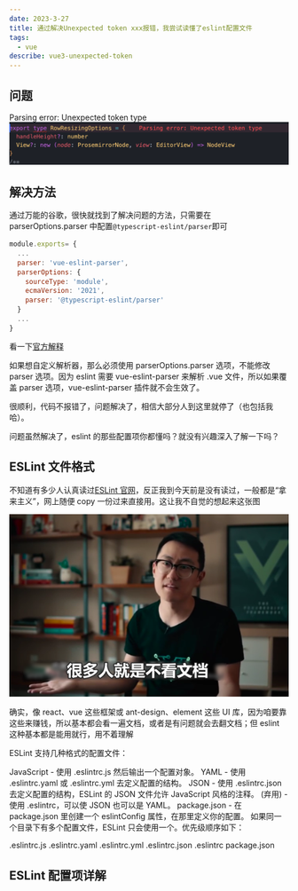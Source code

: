 ```yaml
---
date: 2023-3-27
title: 通过解决Unexpected token xxx报错，我尝试读懂了eslint配置文件
tags:
  - vue
describe: vue3-unexpected-token
---
```


## 问题

Parsing error: Unexpected token type
![unexpected token](./images/unexpected%20token.png)

## 解决方法

通过万能的谷歌，很快就找到了解决问题的方法，只需要在 parserOptions.parser 中配置`@typescript-eslint/parser`即可

```js
module.exports= {
  ...
  parser: 'vue-eslint-parser',
  parserOptions: {
    sourceType: 'module',
    ecmaVersion: '2021',
    parser: '@typescript-eslint/parser'
  }
  ...
}
```

看一下[官方解释](https://eslint.vuejs.org/user-guide/#how-to-use-a-custom-parser)

如果想自定义解析器，那么必须使用 parserOptions.parser 选项，不能修改 parser 选项。因为 eslint 需要 vue-eslint-parser 来解析 .vue 文件，所以如果覆盖 parser 选项，vue-eslint-parser 插件就不会生效了。

很顺利，代码不报错了，问题解决了，相信大部分人到这里就停了（也包括我哈）。

问题虽然解决了，eslint 的那些配置项你都懂吗？就没有兴趣深入了解一下吗？

## ESLint 文件格式

不知道有多少人认真读过[ESLint 官网](https://eslint.bootcss.com/docs/user-guide/configuring)，反正我到今天前是没有读过，一般都是“拿来主义”，网上随便 copy 一份过来直接用。这让我不自觉的想起来这张图

![duwendang.png](./images/duwendang.png)

确实，像 react、vue 这些框架或 ant-design、element 这些 UI 库，因为咱要靠这些来赚钱，所以基本都会看一遍文档，或者是有问题就会去翻文档；但 eslint 这种基本都是能用就行，用不着理解

ESLint 支持几种格式的配置文件：

JavaScript - 使用 .eslintrc.js 然后输出一个配置对象。
YAML - 使用 .eslintrc.yaml 或 .eslintrc.yml 去定义配置的结构。
JSON - 使用 .eslintrc.json 去定义配置的结构，ESLint 的 JSON 文件允许 JavaScript 风格的注释。
(弃用) - 使用 .eslintrc，可以使 JSON 也可以是 YAML。
package.json - 在 package.json 里创建一个 eslintConfig 属性，在那里定义你的配置。
如果同一个目录下有多个配置文件，ESLint 只会使用一个。优先级顺序如下：

.eslintrc.js
.eslintrc.yaml
.eslintrc.yml
.eslintrc.json
.eslintrc
package.json

## ESLint 配置项详解
